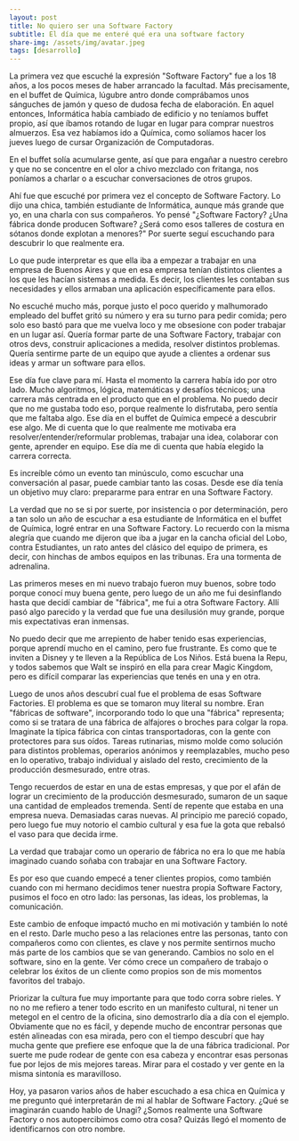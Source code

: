 ```yaml
---
layout: post
title: No quiero ser una Software Factory
subtitle: El día que me enteré qué era una software factory
share-img: /assets/img/avatar.jpeg
tags: [desarrollo]
---
```


La primera vez que escuché la expresión "Software Factory" fue a los 18 años, a los pocos meses de haber arrancado la facultad. Más precisamente, en el buffet de Química, lúgubre antro donde comprábamos unos sánguches de jamón y queso de dudosa fecha de elaboración. En aquel entonces, Informática había cambiado de edificio y no teníamos buffet propio, así que íbamos rotando de lugar en lugar para comprar nuestros almuerzos. Esa vez habíamos ido a Química, como solíamos hacer los jueves luego de cursar Organización de Computadoras.

En el buffet solía acumularse gente, así que para engañar a nuestro cerebro y que no se concentre en el olor a chivo mezclado con fritanga, nos poníamos a charlar o a escuchar conversaciones de otros grupos.

Ahí fue que escuché por primera vez el concepto de Software Factory. Lo dijo una chica, también estudiante de Informática, aunque más grande que yo, en una charla con sus compañeros. Yo pensé "¿Software Factory? ¿Una fábrica donde producen Software? ¿Será como esos talleres de costura en sótanos donde explotan a menores?" Por suerte seguí escuchando para descubrir lo que  realmente era.

Lo que pude interpretar es que ella iba a empezar a trabajar en una empresa de Buenos Aires y que en esa empresa tenían distintos clientes a los que les hacían sistemas a medida. Es decir, los clientes les contaban sus necesidades y ellos armaban una aplicación específicamente para ellos.

No escuché mucho más, porque justo el poco querido y malhumorado empleado del buffet gritó su número y era su turno para pedir comida; pero solo eso bastó para que me vuelva loco y me obsesione con poder trabajar en un lugar así. Quería formar parte de una Software Factory, trabajar con otros devs, construir aplicaciones a medida, resolver distintos problemas. Quería sentirme parte de un equipo que ayude a clientes a ordenar sus ideas y armar un software para ellos.

Ese día fue clave para mí. Hasta el momento la carrera había ido por otro lado. Mucho algoritmos, lógica, matemáticas y desafíos técnicos; una carrera más centrada en el producto que en el problema. No puedo decir que no me gustaba todo eso, porque realmente lo disfrutaba, pero sentía que me faltaba algo. 
Ese día en el buffet de Química empecé a descubrir ese algo. Me di cuenta que lo que realmente me motivaba era resolver/entender/reformular problemas, trabajar una idea, colaborar con gente, aprender en equipo.
Ese día me di cuenta que había elegido la carrera correcta.

Es increíble cómo un evento tan minúsculo, como escuchar una conversación al pasar, puede cambiar tanto las cosas. Desde ese día tenía un objetivo muy claro: prepararme para entrar en una Software Factory.

La verdad que no se si por suerte, por insistencia o por determinación, pero a tan solo un año de escuchar a esa estudiante de Informática en el buffet de Química, logré entrar en una Software Factory.
Lo recuerdo con la misma alegría que cuando me dijeron que iba a jugar en la cancha oficial del Lobo, contra Estudiantes, un rato antes del clásico del equipo de primera, es decir, con hinchas de ambos equipos en las tribunas. Era una tormenta de adrenalina. 

Las primeros meses en mi nuevo trabajo fueron muy buenos, sobre todo porque conocí muy buena gente, pero luego de un año me fui desinflando hasta que decidí cambiar de "fábrica", me fui a otra Software Factory. Allí pasó algo parecido y la verdad que fue una desilusión muy grande, porque mis expectativas eran inmensas.

No puedo decir que me arrepiento de haber tenido esas experiencias, porque aprendí mucho en el camino, pero fue frustrante. Es como que te inviten a Disney y te lleven a la República de Los Niños. Está buena la Repu, y todos sabemos que Walt se inspiró en ella para crear Magic Kingdom, pero es difícil comparar las experiencias que tenés en una y en otra.

Luego de unos años descubrí cual fue el problema de esas Software Factories. El problema es que se tomaron muy literal su nombre. Eran "fábricas de software", incorporando todo lo que una "fábrica" representa; como si se tratara de una fábrica de alfajores o broches para colgar la ropa. Imaginate la típica fábrica con cintas transportadoras, con la gente con protectores para sus oídos. Tareas rutinarias, mismo molde como solución para distintos problemas, operarios anónimos y reemplazables, mucho peso en lo operativo, trabajo individual y aislado del resto, crecimiento de la producción desmesurado, entre otras.

Tengo recuerdos de estar en una de estas empresas, y que por el afán de lograr un crecimiento de la producción desmesurado, sumaron de un saque una cantidad de empleados tremenda. Sentí de repente que estaba en una empresa nueva. Demasiadas caras nuevas. Al principio me pareció copado, pero luego fue muy notorio el cambio cultural y esa fue la gota que rebalsó el vaso para que decida irme.

La verdad que trabajar como un operario de fábrica no era lo que me había imaginado cuando soñaba con trabajar en una Software Factory. 

Es por eso que cuando empecé a tener clientes propios, como también cuando con mi hermano decidimos tener nuestra propia Software Factory, pusimos el foco en otro lado: las personas, las ideas, los problemas, la comunicación.

Este cambio de enfoque impactó mucho en mi motivación y también lo noté en el resto. Darle mucho peso a las relaciones entre las personas, tanto con compañeros como con clientes, es clave y nos permite sentirnos mucho más parte de los cambios que se van generando. Cambios no solo en el software, sino en la gente. Ver cómo crece un compañero de trabajo o celebrar los éxitos de un cliente como propios son de mis momentos favoritos del trabajo.

Priorizar la cultura fue muy importante para que todo corra sobre rieles. Y no no me refiero a tener todo escrito en un manifesto cultural, ni tener un metegol en el centro de la oficina, sino demostrarlo día a día con el ejemplo. 
Obviamente que no es fácil, y depende mucho de encontrar personas que estén alineadas con esa mirada, pero con el tiempo descubrí que hay mucha gente que prefiere ese enfoque que la de una fábrica tradicional. 
Por suerte me pude rodear de gente con esa cabeza y encontrar esas personas fue por lejos de mis mejores tareas. Mirar para el costado y ver gente en la misma sintonía es maravilloso.

Hoy, ya pasaron varios años de haber escuchado a esa chica en Química y me pregunto qué interpretarán de mi al hablar de Software Factory. ¿Qué se imaginarán cuando hablo de Unagi? ¿Somos realmente una Software Factory o nos autopercibimos como otra cosa? Quizás llegó el momento de identificarnos con otro nombre. 
